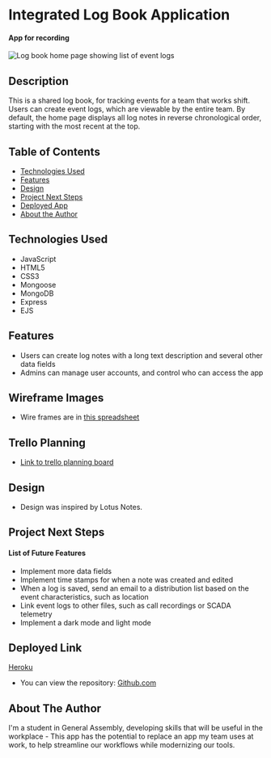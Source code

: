 # Integrated Log Book Application

#### App for recording
<img src="path to your game screenshot" alt="Log book home page showing list of event logs"/>

## Description
This is a shared log book, for tracking events for a team that works shift. Users can create event logs, which are viewable by the entire team. By default, the home page displays all log notes in reverse chronological order, starting with the most recent at the top.

## Table of Contents
* [Technologies Used](#technologiesused)
* [Features](#features)
* [Design](#design)
* [Project Next Steps](#nextsteps)
* [Deployed App](#deployment)
* [About the Author](#author)

## <a name="technologiesused"></a>Technologies Used
* JavaScript
* HTML5
* CSS3
* Mongoose
* MongoDB
* Express
* EJS

## Features
* Users can create log notes with a long text description and several other data fields
* Admins can manage user accounts, and control who can access the app

## Wireframe Images
* Wire frames are in [this spreadsheet](https://docs.google.com/spreadsheets/d/1WACeF4qUZYMog_SvjDgD7lg7PLWuINCkp7VSeC22684/edit?gid=230947786#gid=230947786)
<!-- * <img src="path to wireframe images"> -->

## Trello Planning
* [Link to trello planning board](https://trello.com/b/vCOtfM6n/unit-2-project-logbook)

## <a name="design"></a>Design
* Design was inspired by Lotus Notes.

## <a name="nextsteps"></a>Project Next Steps
#### List of Future Features
* Implement more data fields
* Implement time stamps for when a note was created and edited
* When a log is saved, send an email to a distribution list based on the event characteristics, such as location
* Link event logs to other files, such as call recordings or SCADA telemetry
* Implement a dark mode and light mode

## <a name="deployment"></a>Deployed Link
[Heroku]([https://dallas-logbook-app-ba35beb9c99b.herokuapp.com/lognotes/](https://dallas-logbook-app-ba35beb9c99b.herokuapp.com/lognotes/))

* You can view the repository:
[Github.com](https://github.com/dallas-vanwyk/unit-2-project-log-book)

## <a name="author"></a>About The Author
I'm a student in General Assembly, developing skills that will be useful in the workplace - This app has the potential to replace an app my team uses at work, to help streamline our workflows while modernizing our tools.
    
<!-- ## Works Cited:
*https://stackoverflow.com/questions/24093290/what-does-the-question-mark-mean-in-javascript/24093304
*https://www.w3schools.com/jquery/jquery_ref_events.asp
*Understanding “this” in JQUERY: 
* 	the this object doesn't change. It is the owner of the function. It is, in most cases like this, simply a node and you can reference all of its properties like this.className. (think of it as you would a node or whatnot that you get with document.getElementById). It is just the "owner" of the function. Therefore, you are just passing the this object to jQuery's $(). Conclusion: If you want to use jQuery functions for the current node, use $(this). But if you want to access the objects own properties (e.g. .name, className, .id), use simply this.
- https://stackoverflow.com/questions/8469635/jquery-when-to-use-this-and-when-to-use-this

* A constructor: A constructor in Java is a block of code similar to a method that's called when an instance of an object is created. Here are the key differences between aconstructor and a method: A constructor doesn't have a return type. ... Unlike methods, constructorsare not considered members of a class.
- https://www.w3schools.com/java/java_constructors.asp -->
